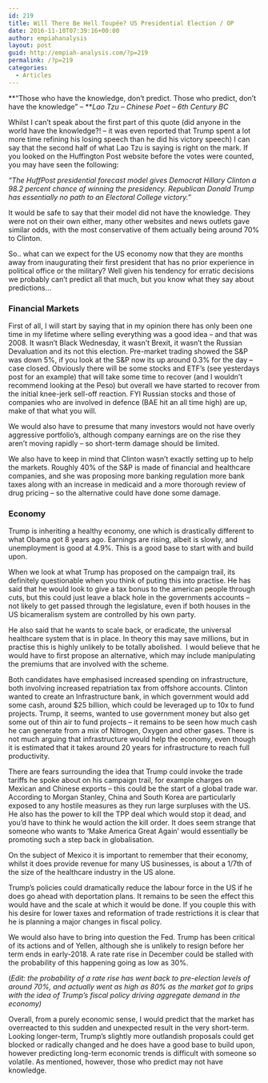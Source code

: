 ```yaml
---
id: 219
title: Will There Be Hell Toupée? US Presidential Election / OP
date: 2016-11-10T07:39:16+00:00
author: empiahanalysis
layout: post
guid: http://empiah-analysis.com/?p=219
permalink: /?p=219
categories:
  - Articles
---
```

**&#8220;Those who have the knowledge, don&#8217;t predict. Those who predict, don&#8217;t have the knowledge&#8221; &#8211; **_Lao Tzu &#8211; Chinese Poet &#8211; 6th Century BC_

Whilst I can&#8217;t speak about the first part of this quote (did anyone in the world have the knowledge?! &#8211; it was even reported that Trump spent a lot more time refining his losing speech than he did his victory speech) I can say that the second half of what Lao Tzu is saying is right on the mark. If you looked on the Huffington Post website before the votes were counted, you may have seen the following:

_“The HuffPost presidential forecast model gives Democrat Hillary Clinton a 98.2 percent chance of winning the presidency. Republican Donald Trump has essentially no path to an Electoral College victory.&#8221;_

It would be safe to say that their model did not have the knowledge. They were not on their own either, many other websites and news outlets gave similar odds, with the most conservative of them actually being around 70% to Clinton.

So.. what can we expect for the US economy now that they are months away from inaugurating their first president that has no prior experience in political office or the military? Well given his tendency for erratic decisions we probably can&#8217;t predict all that much, but you know what they say about predictions&#8230;

### Financial Markets

First of all, I will start by saying that in my opinion there has only been one time in my lifetime where selling everything was a good idea &#8211; and that was 2008. It wasn&#8217;t Black Wednesday, it wasn&#8217;t Brexit, it wasn&#8217;t the Russian Devaluation and its not this election. Pre-market trading showed the S&P was down 5%, if you look at the S&P now its up around 0.3% for the day &#8211; case closed. Obviously there will be some stocks and ETF&#8217;s (see yesterdays post for an example) that will take some time to recover (and I wouldn&#8217;t recommend looking at the Peso) but overall we have started to recover from the initial knee-jerk sell-off reaction. FYI Russian stocks and those of companies who are involved in defence (BAE hit an all time high) are up, make of that what you will.

We would also have to presume that many investors would not have overly aggressive portfolio&#8217;s, although company earnings are on the rise they aren&#8217;t moving rapidly &#8211; so short-term damage should be limited.

We also have to keep in mind that Clinton wasn&#8217;t exactly setting up to help the markets. Roughly 40% of the S&P is made of financial and healthcare companies, and she was proposing more banking regulation more bank taxes along with an increase in medicaid and a more thorough review of drug pricing &#8211; so the alternative could have done some damage.

### Economy

Trump is inheriting a healthy economy, one which is drastically different to what Obama got 8 years ago. Earnings are rising, albeit is slowly, and unemployment is good at 4.9%. This is a good base to start with and build upon.

When we look at what Trump has proposed on the campaign trail, its definitely questionable when you think of puting this into practise. He has said that he would look to give a tax bonus to the american people through cuts, but this could just leave a black hole in the governments accounts &#8211; not likely to get passed through the legislature, even if both houses in the US bicameralism system are controlled by his own party.

He also said that he wants to scale back, or eradicate, the universal healthcare system that is in place. In theory this may save millions, but in practise this is highly unlikely to be totally abolished.  I would believe that he would have to first propose an alternative, which may include manipulating the premiums that are involved with the scheme.

Both candidates have emphasised increased spending on infrastructure, both involving increased repatriation tax from offshore accounts. Clinton wanted to create an Infrastructure bank, in which government would add some cash, around $25 billion, which could be leveraged up to 10x to fund projects. Trump, it seems, wanted to use government money but also get some out of thin air to fund projects &#8211; it remains to be seen how much cash he can generate from a mix of Nitrogen, Oxygen and other gases. There is not much arguing that infrastructure would help the economy, even though it is estimated that it takes around 20 years for infrastructure to reach full productivity.

There are fears surrounding the idea that Trump could invoke the trade tariffs he spoke about on his campaign trail, for example charges on Mexican and Chinese exports &#8211; this could be the start of a global trade war. According to Morgan Stanley, China and South Korea are particularly exposed to any hostile measures as they run large surpluses with the US. He also has the power to kill the TPP deal which would stop it dead, and you&#8217;d have to think he would action the kill order. It does seem strange that someone who wants to &#8216;Make America Great Again&#8217; would essentially be promoting such a step back in globalisation.

On the subject of Mexico it is important to remember that their economy, whilst it does provide revenue for many US businesses, is about a 1/7th of the size of the healthcare industry in the US alone.

Trump&#8217;s policies could dramatically reduce the labour force in the US if he does go ahead with deportation plans. It remains to be seen the effect this would have and the scale at which it would be done. If you couple this with his desire for lower taxes and reformation of trade restrictions it is clear that he is planning a major changes in fiscal policy.

We would also have to bring into question the Fed. Trump has been critical of its actions and of Yellen, although she is unlikely to resign before her term ends in early-2018. A rate rate rise in December could be stalled with the probability of this happening going as low as 30%.

(_Edit: the probability of a rate rise has went back to pre-election levels of around 70%, and actually went as high as 80% as the market got to grips with the idea of Trump&#8217;s fiscal policy driving aggregate demand in the economy)_

Overall, from a purely economic sense, I would predict that the market has overreacted to this sudden and unexpected result in the very short-term. Looking longer-term, Trump&#8217;s slightly more outlandish proposals could get blocked or radically changed and he does have a good base to build upon, however predicting long-term economic trends is difficult with someone so volatile. As mentioned, however, those who predict may not have knowledge.

&nbsp;